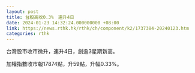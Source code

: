 ```yaml
---
layout: post
title: 台股高收0.3%　連升4日
date: 2024-01-23 14:32:24.000000000 +08:00
link: https://news.rthk.hk/rthk/ch/component/k2/1737384-20240123.htm
categories: rthk
---
```


台灣股市收市微升，連升4日，創逾3星期新高。

加權指數收市報17874點，升59點，升幅0.33%。

